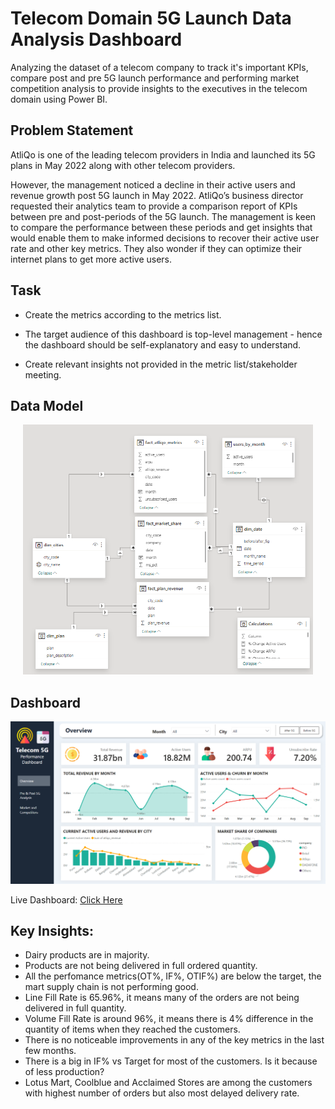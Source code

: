 # Telecom Domain 5G Launch Data Analysis Dashboard
Analyzing the dataset of a telecom company to track it's important KPIs, compare post and pre 5G launch performance and performing market competition analysis to provide insights to the executives in the telecom domain using Power BI.

## Problem Statement
AtliQo is one of the leading telecom providers in India and launched its 5G plans in May 2022 along with other telecom providers.

However, the management noticed a decline in their active users and revenue growth post 5G launch in May 2022. AtliQo’s business director requested their analytics team to provide a comparison report of KPIs between pre and post-periods of the 5G launch. The management is keen to compare the performance between these periods and get insights that would enable them to make informed decisions to recover their active user rate and other key metrics. They also wonder if they can optimize their internet plans to get more active users.

## Task

- Create the metrics according to the metrics list.

- The target audience of this dashboard is top-level management - hence the dashboard should be self-explanatory and easy to understand.

- Create relevant insights not provided in the metric list/stakeholder meeting.

## Data Model
<p align="center">
<img src="media/data-model.png" height="400">
</p>

## Dashboard
<p align="center">
<img src="media/dashboard.png">
</p>
Live Dashboard: <a href="https://app.powerbi.com/view?r=eyJrIjoiMWNhMGY1ODYtOGJlNy00OWZhLWIzOTgtYjFiYjY5MGNlZjVkIiwidCI6ImRmODY3OWNkLWE4MGUtNDVkOC05OWFjLWM4M2VkN2ZmOTVhMCJ9">Click Here</a>

## Key Insights: 
- Dairy products are in majority.
- Products are not being delivered in full ordered quantity.
- All the perfomance metrics(OT%, IF%, OTIF%) are below the target, the mart supply chain is not performing good.
- Line Fill Rate is 65.96%, it means many of the orders are not being delivered in full quantity.
- Volume Fill Rate is around 96%, it means there is 4% difference in the quantity of items when they reached the customers.
- There is no noticeable improvements in any of the key metrics in the last few months.
- There is a big in IF% vs Target for most of the customers. Is it because of less production?
- Lotus Mart, Coolblue and Acclaimed Stores are among the customers with highest number of orders but also most delayed delivery rate.


